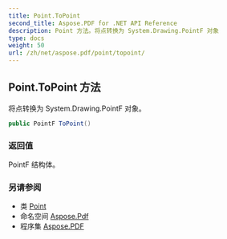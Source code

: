 ```yaml
---
title: Point.ToPoint
second_title: Aspose.PDF for .NET API Reference
description: Point 方法。将点转换为 System.Drawing.PointF 对象
type: docs
weight: 50
url: /zh/net/aspose.pdf/point/topoint/
---
```

## Point.ToPoint 方法

将点转换为 System.Drawing.PointF 对象。

```csharp
public PointF ToPoint()
```

### 返回值

PointF 结构体。

### 另请参阅

* 类 [Point](../)
* 命名空间 [Aspose.Pdf](../../../aspose.pdf/)
* 程序集 [Aspose.PDF](../../../)